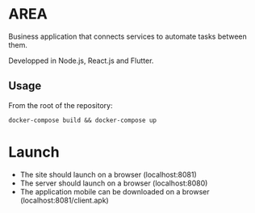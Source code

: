 # AREA

Business application that connects services to automate tasks between them.

Developped in Node.js, React.js and Flutter.

## Usage

From the root of the repository:

    docker-compose build && docker-compose up

# Launch #

- The site should launch on a browser (localhost:8081)
- The server should launch on a browser (localhost:8080)
- The application mobile can be downloaded on a browser (localhost:8081/client.apk)
